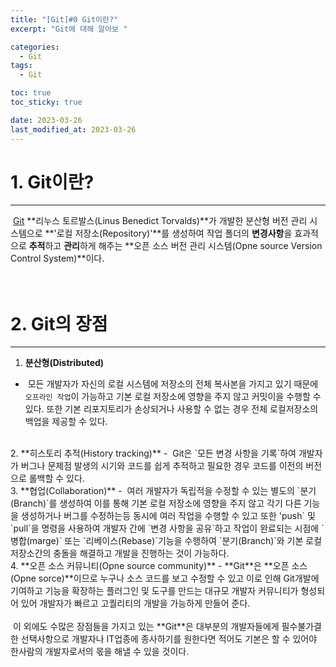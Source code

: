 ```yaml
---
title: "[Git]#0 Git이란?"
excerpt: "Git에 대해 알아보 "

categories:
  - Git
tags:
  - Git

toc: true
toc_sticky: true

date: 2023-03-26
last_modified_at: 2023-03-26
---
```


# 1. Git이란?
---
&nbsp;[Git](https://git-scm.com/) **리누스 토르발스(Linus Benedict Torvalds)**가 개발한 분산형 버전 관리 시스템으로 **'로컬 저장소(Repository)'**를 생성하여 작업 폴더의 **변경사항**을 효과적으로 **추적**하고 **관리**하게 해주는 **오픈 소스 버전 관리 시스템(Opne source Version Control System)**이다.   
<br><br>

# 2. Git의 장점
---
1. **분산형(Distributed)**
  - &nbsp;모든 개발자가 자신의 로컬 시스템에 저장소의 전체 복사본을 가지고 있기 때문에 `오프라인 작업`이 가능하고 기본 로컬 저장소에 영향을 주지 않고 커밋이을 수행할 수 있다. 또한 기본 리포지토리가 손상되거나 사용할 수 없는 경우 전체 로컬저장소의 백업을 제공할 수 있다.
<br>
2. **히스토리 추적(History tracking)**
  - &nbsp;Git은 `모든 변경 사항을 기록`하여 개발자가 버그나 문제점 발생의 시기와 코드를 쉽게 추적하고 필요한 경우 코드를 이전의 버전으로 롤백할 수 있다. 
<br>
3. **협업(Collaboration)**
  - &nbsp;여러 개발자가 독립적을 수정할 수 있는 별도의 `분기(Branch)`를 생성하여 이를 통해 기본 로컬 저장소에 영향을 주지 않고 각기 다른 기능을 생성하거나 버그를 수정하는등 동시에 여러 작업을 수행할 수 있고 또한 'push` 및 `pull`을 명령을 사용하여 개발자 간에 `변경 사항을 공유`하고 작업이 완료되는 시점에 `병합(marge)` 또는 `리베이스(Rebase)`기능을 수행하여 `분기(Branch)`와 기본 로컬 저장소간의 충돌을 해결하고 개발을 진행하는 것이 가능하다. 
<br>
4. **오픈 소스 커뮤니티(Opne source community)**
  - **Git**은 **오픈 소스(Opne sorce)**이므로 누구나 소스 코드를 보고 수정할 수 있고 이로 인해 Git개발에 기여하고 기능을 확장하는 플러그인 및 도구를 만드는 대규모 개발자 커뮤니티가 형성되어 있어 개발자가 빠르고 고퀄리티의 개발을 가능하게 만들어 준다. 
<br><br>
&nbsp;이 외에도 수많은 장점들을 가지고 있는 **Git**은 대부분의 개발자들에게 필수불가결한 선택사항으로 개발자나 IT업종에 종사하기를 원한다면 적어도 기본은 할 수 있어야 한사람의 개발자로서의 몫을 해낼 수 있을 것이다.






<br><br>

